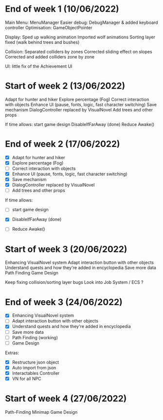 # End of week 1 (10/06/2022)
Main Menu: MenuManager
Easier debug: DebugManager & added keyboard controller
Optimisation: GameObjectPointer

Display: 
Sped up walking animation
Imported wolf animations
Sorting layer fixed (walk behind trees and bushes)

Collision:
Separated colliders by zones
Corrected sliding effect on slopes
Corrected and added colliders zone by zone

UI: little fix of the Achievement UI

# Start of week 2 (13/06/2022)
Adapt for hunter and hiker
Explore percentage (Fog)
Correct interaction with objects
Enhance UI (pause, fonts, logic, fast character switching)
Save mechanism
DialogController replaced by VisualNovel 
Add trees and other props

If time allows: 
start game design
DisableIfFarAway (done)
Reduce Awake()

# End of week 2 (17/06/2022)
- [x] Adapt for hunter and hiker
- [x] Explore percentage (Fog)
- [ ] Correct interaction with objects
- [x] Enhance UI (pause, fonts, logic, fast character switching)
- [x] Save mechanism
- [x] DialogController replaced by VisualNovel 
- [ ] Add trees and other props

If time allows: 
- [ ] start game design
- [x] DisableIfFarAway (done)
- [ ] Reduce Awake()


# Start of week 3 (20/06/2022)
Enhancing VisualNovel system 
Adapt interaction button with other objects
Understand quests and how they're added in encyclopedia
Save more data
Path Finding
Game Design

Keep fixing collision/sorting layer bugs
Look into Job System / ECS ?

# End of week 3 (24/06/2022)
- [x] Enhancing VisualNovel system
- [ ] Adapt interaction button with other objects
- [x] Understand quests and how they're added in encyclopedia
- [ ] Save more data
- [ ] Path Finding (working)
- [ ] Game Design

Extras:
- [x] Restructure json object
- [x] Auto import from json
- [x] Interactables Controller 
- [x] VN for all NPC

# Start of week 4 (27/06/2022)
Path-Finding
Minimap
Game Design